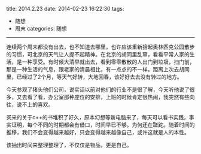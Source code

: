 title: 2014.2.23
date: 2014-02-23 16:22:30
tags:
 - 随想
 - 周末
categories: 随想
---
连续两个周末都没有出去，也不知道去哪里，也许应该重新拾起奥林匹克公园散步的习惯，可北京的天气让人提不起精神。在北京的胡同里乱窜，看看平常人家的生活，是一种享受。有时候大清早就出去，看到零零散散的人出门到垃圾，扫门前，那是一种生活的气息，跟老家的清晨相比，有一点点的不一样。距离上次去胡同里，已经过了2个月，等天气好转，大地回春，该好好去去没有转过的地方。

今天参观了猪头他们公司，说实话以前对他们的行业不是很了解，今天听他说了很多，又去看了看，办公室那种座位的安排，上班的时候肯定很热闹，我突然有些向往，说不上的喜欢。

买来的关于c++的书堆积了好久，原本幻想等新电脑来了，每天可以看书实践，事实证明，每个不同的时期都会有借口，时间早已不够，为何还在蹉跎。随着时间的推移，我们不会变得越来越好，只会变得越来越像自己，或许这就是人的本性。

该抽出时间来整理整理了，不仅仅是物品，更是自己。
